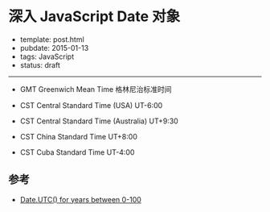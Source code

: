 
# 深入 JavaScript Date 对象

- template: post.html
- pubdate: 2015-01-13
- tags: JavaScript
- status: draft

----

* GMT Greenwich Mean Time 格林尼治标准时间

* CST Central Standard Time (USA) UT-6:00
* CST Central Standard Time (Australia) UT+9:30
* CST China Standard Time UT+8:00
* CST Cuba Standard Time UT-4:00

## 参考

* [Date.UTC() for years between 0-100](http://stackoverflow.com/questions/7766122/date-utc-for-years-between-0-100)
